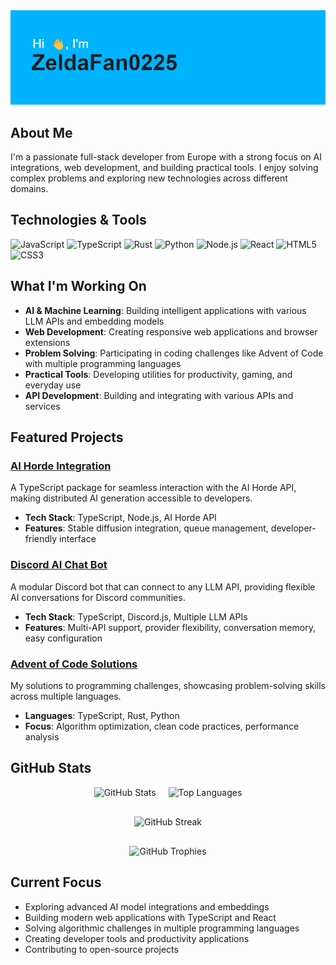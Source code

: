 <img src="https://raw.githubusercontent.com/ZeldaFan0225/ZeldaFan0225/main/header.png">

## About Me
I'm a passionate full-stack developer from Europe with a strong focus on AI integrations, web development, and building practical tools. I enjoy solving complex problems and exploring new technologies across different domains.

## Technologies & Tools
![JavaScript](https://img.shields.io/badge/-JavaScript-F7DF1E?style=flat-square&logo=javascript&logoColor=black)
![TypeScript](https://img.shields.io/badge/-TypeScript-3178C6?style=flat-square&logo=typescript&logoColor=white)
![Rust](https://img.shields.io/badge/-Rust-000000?style=flat-square&logo=rust&logoColor=white)
![Python](https://img.shields.io/badge/-Python-3776AB?style=flat-square&logo=python&logoColor=white)
![Node.js](https://img.shields.io/badge/-Node.js-339933?style=flat-square&logo=node.js&logoColor=white)
![React](https://img.shields.io/badge/-React-61DAFB?style=flat-square&logo=react&logoColor=black)
![HTML5](https://img.shields.io/badge/-HTML5-E34F26?style=flat-square&logo=html5&logoColor=white)
![CSS3](https://img.shields.io/badge/-CSS3-1572B6?style=flat-square&logo=css3&logoColor=white)

## What I'm Working On
- **AI & Machine Learning**: Building intelligent applications with various LLM APIs and embedding models
- **Web Development**: Creating responsive web applications and browser extensions
- **Problem Solving**: Participating in coding challenges like Advent of Code with multiple programming languages
- **Practical Tools**: Developing utilities for productivity, gaming, and everyday use
- **API Development**: Building and integrating with various APIs and services

## Featured Projects

### [AI Horde Integration](https://github.com/ZeldaFan0225/ai_horde)
A TypeScript package for seamless interaction with the AI Horde API, making distributed AI generation accessible to developers.
- **Tech Stack**: TypeScript, Node.js, AI Horde API
- **Features**: Stable diffusion integration, queue management, developer-friendly interface

### [Discord AI Chat Bot](https://github.com/ZeldaFan0225/DiscordAIChatBot)
A modular Discord bot that can connect to any LLM API, providing flexible AI conversations for Discord communities.
- **Tech Stack**: TypeScript, Discord.js, Multiple LLM APIs
- **Features**: Multi-API support, provider flexibility, conversation memory, easy configuration

### [Advent of Code Solutions](https://github.com/ZeldaFan0225/Advent-of-Code-TS)
My solutions to programming challenges, showcasing problem-solving skills across multiple languages.
- **Languages**: TypeScript, Rust, Python
- **Focus**: Algorithm optimization, clean code practices, performance analysis

## GitHub Stats
<div align="center">
  <div style="display: flex; flex-wrap: wrap; justify-content: center; align-items: flex-start; gap: 20px; margin-bottom: 20px;">
    <img src="https://github-readme-stats.vercel.app/api?username=ZeldaFan0225&show_icons=true&theme=dark&border_radius=8&include_all_commits=true" alt="GitHub Stats" style="max-width: 100%; height: auto;" />
    <img src="https://github-readme-stats.vercel.app/api/top-langs/?username=ZeldaFan0225&theme=dark&layout=compact&border_radius=8" alt="Top Languages" style="max-width: 100%; height: auto;" />
  </div>
  <div style="margin: 30px 0;">
    <img src="https://streak-stats.demolab.com?user=ZeldaFan0225&theme=dark&border_radius=8&date_format=j%20M%5B%20Y%5D&background=45%2C00B3FF%2CE55977&dates=D8D8D8&card_width=800" alt="GitHub Streak" style="max-width: 100%; height: auto;" />
  </div>
  <div style="margin-top: 30px;">
    <img src="https://github-profile-trophy.vercel.app/?username=ZeldaFan0225&theme=darkhub&no-frame=false&no-bg=false&margin-w=4&row=2&column=4" alt="GitHub Trophies" style="max-width: 100%; height: auto;" />
  </div>
</div>

## Current Focus
- Exploring advanced AI model integrations and embeddings
- Building modern web applications with TypeScript and React
- Solving algorithmic challenges in multiple programming languages
- Creating developer tools and productivity applications
- Contributing to open-source projects
